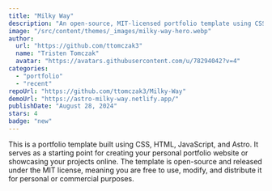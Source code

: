 ```yaml
---
title: "Milky Way"
description: "An open-source, MIT-licensed portfolio template using CSS, HTML, and JavaScript to create personalized portfolio websites."
image: "/src/content/themes/_images/milky-way-hero.webp"
author:
  url: "https://github.com/ttomczak3"
  name: "Tristen Tomczak"
  avatar: "https://avatars.githubusercontent.com/u/78294042?v=4"
categories:
  - "portfolio"
  - "recent"
repoUrl: "https://github.com/ttomczak3/Milky-Way"
demoUrl: "https://astro-milky-way.netlify.app/"
publishDate: "August 28, 2024"
stars: 4
badge: "new"
---
```


<p>
  This is a portfolio template built using CSS, HTML, JavaScript, and Astro. It serves as a starting
  point for creating your personal portfolio website or showcasing your projects online. The
  template is open-source and released under the MIT license, meaning you are free to use, modify,
  and distribute it for personal or commercial purposes.
</p>

